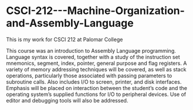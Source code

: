 # CSCI-212---Machine-Organization-and-Assembly-Language
This is my work for CSCI 212 at Palomar College


This course was an introduction to Assembly Language programming. Language syntax is covered, together with a study of the instruction set mnemonics, segment, index, pointer, general purpose and flag registers. A variety of memory addressing techniques will be covered, as well as stack operations, particularly those associated with passing parameters to subroutine calls. Also includes I/O to screen, printer, and disk interfaces. Emphasis will be placed on interaction between the student’s code and the operating system’s supplied functions for I/O to peripheral devices. Use of editor and debugging tools will also be addressed.

